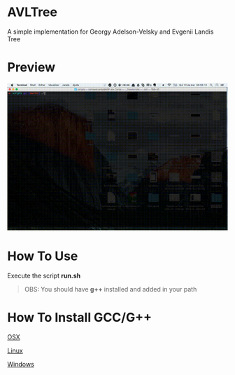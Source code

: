 # AVLTree

A simple implementation for Georgy Adelson\-Velsky and Evgenii Landis Tree

# Preview

![Sample usage](https://github.com/carloseduardosx/AVLTree/blob/master/img/AVLTree.gif)

# How To Use

Execute the script **run.sh**

> OBS: You should have **g++** installed and added in your path


# How To Install GCC/G++

[OSX](http://www.mkyong.com/mac/how-to-install-gcc-compiler-on-mac-os-x/)

[Linux](http://crybit.com/how-to-install-gcc-gnu-c-c-compiler-unixlinux/)

[Windows](http://www.programmersbook.com/page/29/Install-GCC-Compiler-on-Windows-Without-Cygwin/)
